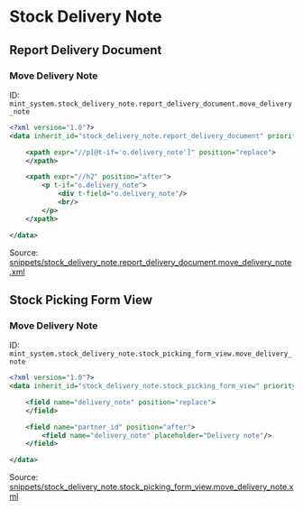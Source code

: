 # Stock Delivery Note
## Report Delivery Document  
### Move Delivery Note  
ID: `mint_system.stock_delivery_note.report_delivery_document.move_delivery_note`  
```xml
<?xml version="1.0"?>
<data inherit_id="stock_delivery_note.report_delivery_document" priority="50">

    <xpath expr="//p[@t-if='o.delivery_note']" position="replace">
    </xpath>

    <xpath expr="//h2" position="after">
        <p t-if="o.delivery_note">
            <div t-field="o.delivery_note"/>
            <br/>
        </p>
    </xpath>

</data>

```
Source: [snippets/stock_delivery_note.report_delivery_document.move_delivery_note.xml](https://github.com/Mint-System/Odoo-Build/tree/14.0/snippets/stock_delivery_note.report_delivery_document.move_delivery_note.xml)

## Stock Picking Form View  
### Move Delivery Note  
ID: `mint_system.stock_delivery_note.stock_picking_form_view.move_delivery_note`  
```xml
<?xml version="1.0"?>
<data inherit_id="stock_delivery_note.stock_picking_form_view" priority="50">

    <field name="delivery_note" position="replace">
    </field>

    <field name="partner_id" position="after">
        <field name="delivery_note" placeholder="Delivery note"/>
    </field>

</data>

```
Source: [snippets/stock_delivery_note.stock_picking_form_view.move_delivery_note.xml](https://github.com/Mint-System/Odoo-Build/tree/14.0/snippets/stock_delivery_note.stock_picking_form_view.move_delivery_note.xml)


